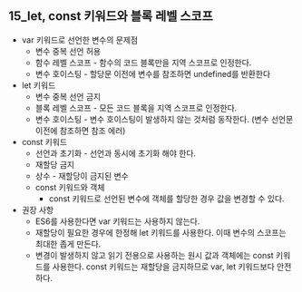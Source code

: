 ## 15_let, const 키워드와 블록 레벨 스코프

- var 키워드로 선언한 변수의 문제점
    - 변수 중복 선언 허용
    - 함수 레벨 스코프 - 함수의 코드 블록만을 지역 스코프로 인정한다.
    - 변수 호이스팅 - 할당문 이전에 변수를 참조하면 undefined를 반환한다
- let 키워드
    - 변수 중복 선언 금지
    - 블록 레벨 스코프 - 모든 코드 블록을 지역 스코프로 인정한다.
    - 변수 호이스팅 - 변수 호이스팅이 발생하지 않는 것처럼 동작한다. (변수 선언문 이전에 참조하면 참조 에러)
- const 키워드
    - 선언과 초기화 - 선언과 동시에 초기화 해야 한다.
    - 재할당 금지
    - 상수 - 재할당이 금지된 변수
    - const 키워드와 객체
        - const 키워드로 선언된 변수에 객체를 할당한 경우 값을 변경할 수 있다.
- 권장 사항
    - ES6를 사용한다면 var 키워드는 사용하지 않는다.
    - 재할당이 필요한 경우에 한정해 let 키워드를 사용한다. 이때 변수의 스코프는 최대한 좁게 만든다.
    - 변경이 발생하지 않고 읽기 전용으로 사용하는 원시 값과 객체에는 const 키워드를 사용한다. const 키워드는 재할당을 금지하므로 var, let 키워드보다 안전하다.
